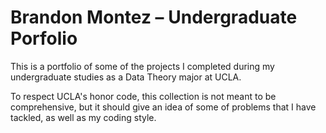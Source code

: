 # Brandon Montez – Undergraduate Porfolio

This is a portfolio of some of the projects I completed during my undergraduate studies as a Data Theory major at UCLA.

To respect UCLA's honor code, this collection is not meant to be comprehensive, but it should give an idea of some of problems that I have tackled, as well as my coding style.

